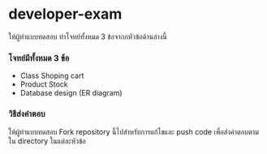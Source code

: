 # developer-exam
ให้ผู้ทำแบบทดสอบ ทำโจทย์ทั้งหมด 3 ข้อจากกหัวข้อด้านล่างนี้
### โจทย์มีทั้งหมด 3 ข้อ
- Class Shoping cart
- Product Stock
- Database design (ER diagram)

### วิธีส่งคำตอบ
ให้ผู้ทำแบบทดสอบ Fork repository นี้ไปสำหรับการแก้ไขและ push code เพื่อส่งคำตอบตามใน directory ในแต่ละหัวข้อ
